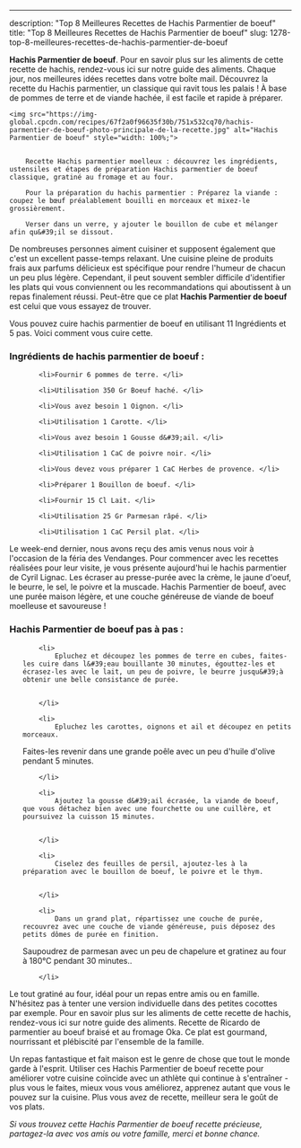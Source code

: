 ---
description: "Top 8 Meilleures Recettes de Hachis Parmentier de boeuf"
title: "Top 8 Meilleures Recettes de Hachis Parmentier de boeuf"
slug: 1278-top-8-meilleures-recettes-de-hachis-parmentier-de-boeuf

<p>
	<strong>Hachis Parmentier de boeuf</strong>. 
	Pour en savoir plus sur les aliments de cette recette de hachis, rendez-vous ici sur notre guide des aliments. Chaque jour, nos meilleures idées recettes dans votre boîte mail. Découvrez la recette du Hachis parmentier, un classique qui ravit tous les palais ! À base de pommes de terre et de viande hachée, il est facile et rapide à préparer.
</p>
<p>
	
	<img src="https://img-global.cpcdn.com/recipes/67f2a0f96635f30b/751x532cq70/hachis-parmentier-de-boeuf-photo-principale-de-la-recette.jpg" alt="Hachis Parmentier de boeuf" style="width: 100%;">
	
	
		Recette Hachis parmentier moelleux : découvrez les ingrédients, ustensiles et étapes de préparation Hachis parmentier de boeuf classique, gratiné au fromage et au four.
	
		Pour la préparation du hachis parmentier : Préparez la viande : coupez le bœuf préalablement bouilli en morceaux et mixez-le grossièrement.
	
		Verser dans un verre, y ajouter le bouillon de cube et mélanger afin qu&#39;il se dissout.
	
</p>

De nombreuses personnes aiment cuisiner et supposent également que c'est un excellent passe-temps relaxant. Une cuisine pleine de produits frais aux parfums délicieux est spécifique pour rendre l'humeur de chacun un peu plus légère. Cependant, il peut souvent sembler difficile d'identifier les plats qui vous conviennent ou les recommandations qui aboutissent à un repas finalement réussi. Peut-être que ce plat <strong> Hachis Parmentier de boeuf </strong> est celui que vous essayez de trouver.

<!--inarticleads1-->

Vous pouvez cuire hachis parmentier de boeuf en utilisant 11 Ingrédients et 5 pas. Voici comment vous cuire cette.

<h3>Ingrédients de hachis parmentier de boeuf :</h3>

<ol>
	
		<li>Fournir 6 pommes de terre. </li>
	
		<li>Utilisation 350 Gr Boeuf haché. </li>
	
		<li>Vous avez besoin 1 Oignon. </li>
	
		<li>Utilisation 1 Carotte. </li>
	
		<li>Vous avez besoin 1 Gousse d&#39;ail. </li>
	
		<li>Utilisation 1 CaC de poivre noir. </li>
	
		<li>Vous devez vous préparer 1 CaC Herbes de provence. </li>
	
		<li>Préparer 1 Bouillon de boeuf. </li>
	
		<li>Fournir 15 Cl Lait. </li>
	
		<li>Utilisation 25 Gr Parmesan râpé. </li>
	
		<li>Utilisation 1 CaC Persil plat. </li>
	
</ol>

Le week-end dernier, nous avons reçu des amis venus nous voir à l&#39;occasion de la féria des Vendanges. Pour commencer avec les recettes réalisées pour leur visite, je vous présente aujourd&#39;hui le hachis parmentier de Cyril Lignac. Les écraser au presse-purée avec la crème, le jaune d&#39;oeuf, le beurre, le sel, le poivre et la muscade. Hachis Parmentier de boeuf, avec une purée maison légère, et une couche généreuse de viande de boeuf moelleuse et savoureuse ! 

<!--inarticleads2-->

<h3>Hachis Parmentier de boeuf pas à pas :</h3>

<ol>
	
		<li>
			Epluchez et découpez les pommes de terre en cubes, faites-les cuire dans l&#39;eau bouillante 30 minutes, égouttez-les et écrasez-les avec le lait, un peu de poivre, le beurre jusqu&#39;à obtenir une belle consistance de purée.
			
			
		</li>
	
		<li>
			Epluchez les carottes, oignons et ail et découpez en petits morceaux.
Faites-les revenir dans une grande poêle avec un peu d&#39;huile d&#39;olive pendant 5 minutes.
			
			
		</li>
	
		<li>
			Ajoutez la gousse d&#39;ail écrasée, la viande de boeuf, que vous détachez bien avec une fourchette ou une cuillère, et poursuivez la cuisson 15 minutes.
			
			
		</li>
	
		<li>
			Ciselez des feuilles de persil, ajoutez-les à la préparation avec le bouillon de boeuf, le poivre et le thym.
			
			
		</li>
	
		<li>
			Dans un grand plat, répartissez une couche de purée, recouvrez avec une couche de viande généreuse, puis déposez des petits dômes de purée en finition.
Saupoudrez de parmesan avec un peu de chapelure et gratinez au four à 180°C pendant 30 minutes..
			
			
		</li>
	
</ol>

Le tout gratiné au four, idéal pour un repas entre amis ou en famille. N&#39;hésitez pas à tenter une version individuelle dans des petites cocottes par exemple. Pour en savoir plus sur les aliments de cette recette de hachis, rendez-vous ici sur notre guide des aliments. Recette de Ricardo de parmentier au boeuf braisé et au fromage Oka. Ce plat est gourmand, nourrissant et plébiscité par l&#39;ensemble de la famille. 

<!--inarticleads1-->

<p>
Un repas fantastique et fait maison est le genre de chose que tout le monde garde à l'esprit. Utiliser ces Hachis Parmentier de boeuf recette pour améliorer votre cuisine coïncide avec un athlète qui continue à s'entraîner - plus vous le faites, mieux vous vous améliorez, apprenez autant que vous le pouvez sur la cuisine. Plus vous avez de recette, meilleur sera le goût de vos plats.
</p>

<p>
<i>Si vous trouvez cette Hachis Parmentier de boeuf recette précieuse, partagez-la avec vos amis ou votre famille, merci et bonne chance.</i>
</p>
